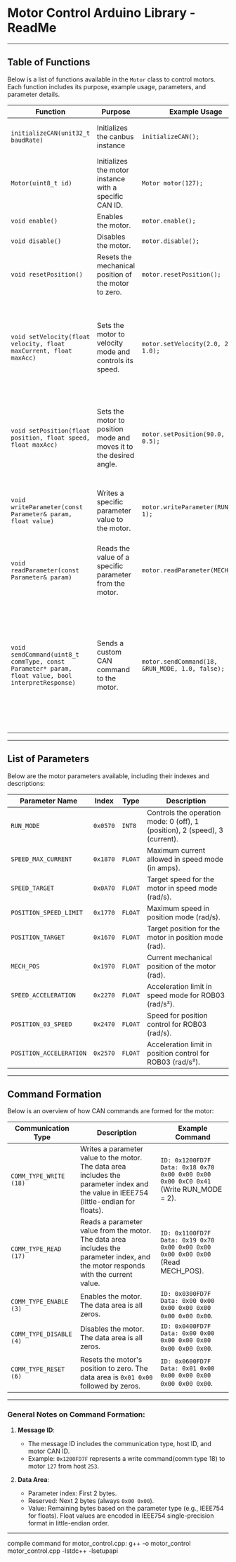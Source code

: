 # Motor Control Arduino Library - ReadMe

---

## **Table of Functions**

Below is a list of functions available in the `Motor` class to control motors. Each function includes its purpose, example usage, parameters, and parameter details.

| **Function**                | **Purpose**                                                                                  | **Example Usage**                              | **Parameters**                                                                                                         |
|-----------------------------|----------------------------------------------------------------------------------------------|------------------------------------------------|-----------------------------------------------------------------------------------------------------------------------|
| `initializeCAN(unit32_t baudRate)`         | Initializes the canbus instance                                       | `initializeCAN();`                            | **baudRate (uint32_t)**: CAN Baudrate (optional, default 1mbps).                                                                          |
| `Motor(uint8_t id)`         | Initializes the motor instance with a specific CAN ID.                                       | `Motor motor(127);`                            | **id (uint8_t)**: Motor CAN ID (compulsory).                                                                          |
| `void enable()`             | Enables the motor.                                                                           | `motor.enable();`                              | None                                                                                                                  |
| `void disable()`            | Disables the motor.                                                                          | `motor.disable();`                             | None                                                                                                                  |
| `void resetPosition()`      | Resets the mechanical position of the motor to zero.                                         | `motor.resetPosition();`                       | None                                                                                                                  |
| `void setVelocity(float velocity, float maxCurrent, float maxAcc)` | Sets the motor to velocity mode and controls its speed.                            | `motor.setVelocity(2.0, 23.0, 1.0);`           | **velocity (float)**: Target velocity (rad/s, compulsory).<br>**maxAcc (float)**: Max acceleration (rad/s², optional).<br>**maxCurrent (float)**: Max current (A, optional). |
| `void setPosition(float position, float speed, float maxAcc)`    | Sets the motor to position mode and moves it to the desired angle.                  | `motor.setPosition(90.0, 1.0, 0.5);`           | **position (float)**: Target position (rad, compulsory).<br>**speed (float)**: Max speed (rad/s, optional).<br>**maxAcc (float)**: Max acceleration (rad/s², optional). |
| `void writeParameter(const Parameter& param, float value)`      | Writes a specific parameter value to the motor.                                      | `motor.writeParameter(RUN_MODE, 1);`           | **param (Parameter)**: Target parameter (compulsory).<br>**value (float)**: Value to write (compulsory).              |
| `void readParameter(const Parameter& param)`                    | Reads the value of a specific parameter from the motor.                              | `motor.readParameter(MECH_POS);`               | **param (Parameter)**: Target parameter (compulsory).                                                                 |
| `void sendCommand(uint8_t commType, const Parameter* param, float value, bool interpretResponse)` | Sends a custom CAN command to the motor.                  | `motor.sendCommand(18, &RUN_MODE, 1.0, false);` | **commType (uint8_t)**: Communication type (compulsory).<br>**param (Parameter\*)**: Target parameter (optional).<br>**value (float)**: Parameter value (optional).<br>**interpretResponse (bool)**: Interpret response (optional). |

---

## **List of Parameters**

Below are the motor parameters available, including their indexes and descriptions:

| **Parameter Name**          | **Index** | **Type**  | **Description**                                                                          |
|-----------------------------|-----------|-----------|------------------------------------------------------------------------------------------|
| `RUN_MODE`                 | `0x0570`  | `INT8`    | Controls the operation mode: 0 (off), 1 (position), 2 (speed), 3 (current).              |
| `SPEED_MAX_CURRENT`        | `0x1870`  | `FLOAT`   | Maximum current allowed in speed mode (in amps).                                         |
| `SPEED_TARGET`             | `0x0A70`  | `FLOAT`   | Target speed for the motor in speed mode (rad/s).                                        |
| `POSITION_SPEED_LIMIT`     | `0x1770`  | `FLOAT`   | Maximum speed in position mode (rad/s).                                                 |
| `POSITION_TARGET`          | `0x1670`  | `FLOAT`   | Target position for the motor in position mode (rad).                                    |
| `MECH_POS`                 | `0x1970`  | `FLOAT`   | Current mechanical position of the motor (rad).                                          |
| `SPEED_ACCELERATION`       | `0x2270`  | `FLOAT`   | Acceleration limit in speed mode for ROB03 (rad/s²).                                     |
| `POSITION_03_SPEED`        | `0x2470`  | `FLOAT`   | Speed for position control for ROB03 (rad/s).                                            |
| `POSITION_ACCELERATION`    | `0x2570`  | `FLOAT`   | Acceleration limit in position control for ROB03 (rad/s²).                                |

---

## **Command Formation**

Below is an overview of how CAN commands are formed for the motor:

| **Communication Type**      | **Description**                                                                                                                                                                          | **Example Command**                                                                                  |
|-----------------------------|------------------------------------------------------------------------------------------------------------------------------------------------------------------------------------------|------------------------------------------------------------------------------------------------------|
| `COMM_TYPE_WRITE (18)`      | Writes a parameter value to the motor. The data area includes the parameter index and the value in IEEE754 (little-endian for floats).                                                   | `ID: 0x1200FD7F Data: 0x18 0x70 0x00 0x00 0x00 0x00 0xC0 0x41` (Write RUN_MODE = 2).                  |
| `COMM_TYPE_READ (17)`       | Reads a parameter value from the motor. The data area includes the parameter index, and the motor responds with the current value.                                                       | `ID: 0x1100FD7F Data: 0x19 0x70 0x00 0x00 0x00 0x00 0x00 0x00` (Read MECH_POS).                      |
| `COMM_TYPE_ENABLE (3)`      | Enables the motor. The data area is all zeros.                                                                                                                                           | `ID: 0x0300FD7F Data: 0x00 0x00 0x00 0x00 0x00 0x00 0x00 0x00`.                                      |
| `COMM_TYPE_DISABLE (4)`     | Disables the motor. The data area is all zeros.                                                                                                                                          | `ID: 0x0400FD7F Data: 0x00 0x00 0x00 0x00 0x00 0x00 0x00 0x00`.                                      |
| `COMM_TYPE_RESET (6)`       | Resets the motor's position to zero. The data area is `0x01 0x00` followed by zeros.                                                                                                     | `ID: 0x0600FD7F Data: 0x01 0x00 0x00 0x00 0x00 0x00 0x00 0x00`.                                      |

---

### **General Notes on Command Formation**:
1. **Message ID**:
   - The message ID includes the communication type, host ID, and motor CAN ID.
   - Example: `0x1200FD7F` represents a write command(comm type 18) to motor `127` from host `253`.

2. **Data Area**:
   - Parameter index: First 2 bytes.
   - Reserved: Next 2 bytes (always `0x00 0x00`).
   - Value: Remaining bytes based on the parameter type (e.g., IEEE754 for floats). Float values are encoded in IEEE754 single-precision format in little-endian order.
---

compile command for motor_control.cpp: g++ -o motor_control motor_control.cpp -lstdc++ -lsetupapi

